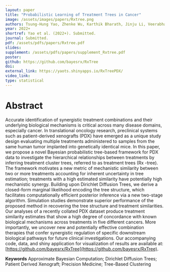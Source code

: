 ```yaml
---
layout: paper
title: "Probabilistic Learning of Treatment Trees in Cancer"
image: /assets/images/papers/Rxtree.png
authors: Tsung-Hung Yao, Zhenke Wu, Karthik Bharath, Jinju Li, Veerabhadran Baladandayuthapani
year: 2022+
shortref: Yao et al. (2022+). Submitted.
journal: Submitted.
pdf: /assets/pdfs/papers/Rxtree.pdf
slides: 
supplement: /assets/pdfs/papers/supplement_Rxtree.pdf  
poster: 
github: https://github.com/bayesrx/RxTree
doi: 
external_link: https://yaots.shinyapps.io/RxTreePDX/
video_link: 
type: statistical
---
```


# Abstract

Accurate identification of synergistic treatment combinations and their underlying biological mechanisms is critical across many disease domains, especially cancer. In translational oncology research, preclinical systems such as patient-derived xenografts (PDX) have emerged as a unique study design evaluating multiple treatments administered to samples from the same human tumor implanted into genetically identical mice. In this paper, we propose a novel Bayesian probabilistic tree-based framework for PDX data to investigate the hierarchical relationships between treatments by inferring treatment cluster trees, referred to as treatment trees (Rx -tree). The framework motivates a new metric of mechanistic similarity between two or more treatments accounting for inherent uncertainty in tree estimation; treatments with a high estimated similarity have potentially high mechanistic synergy. Building upon Dirichlet Diffusion Trees, we derive a closed-form marginal likelihood encoding the tree structure, which facilitates computationally efficient posterior inference via a new two-stage algorithm. Simulation studies demonstrate superior performance of the proposed method in recovering the tree structure and treatment similarities. Our analyses of a recently collated PDX dataset produce treatment similarity estimates that show a high degree of concordance with known biological mechanisms across treatments in five different cancers. More importantly, we uncover new and potentially effective combination therapies that confer synergistic regulation of specific downstream biological pathways for future clinical investigations. Our accompanying code, data, and shiny application for visualization of results are available at: [https://github.com/bayesrx/RxTree](https://github.com/bayesrx/RxTree).

**Keywords** Approximate Bayesian Computation; Dirichlet Diffusion Trees; Patient Derived Xenograft; Precision Medicine; Tree-Based Clustering